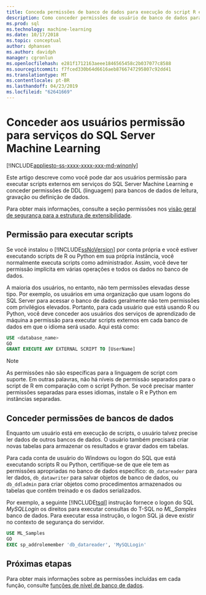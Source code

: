 ```yaml
---
title: Conceda permissões de banco de dados para execução do script R e Python - serviços do SQL Server Machine Learning
description: Como conceder permissões de usuário de banco de dados para execução de scripts de R e Python em serviços do SQL Server Machine Learning.
ms.prod: sql
ms.technology: machine-learning
ms.date: 10/17/2018
ms.topic: conceptual
author: dphansen
ms.author: davidph
manager: cgronlun
ms.openlocfilehash: e281f1712163aeee1846565458c2b037077c8588
ms.sourcegitcommit: f7fced330b64d6616aeb8766747295807c92dd41
ms.translationtype: MT
ms.contentlocale: pt-BR
ms.lasthandoff: 04/23/2019
ms.locfileid: "62641669"
---
```

# <a name="give-users-permission-to-sql-server-machine-learning-services"></a>Conceder aos usuários permissão para serviços do SQL Server Machine Learning
[!INCLUDE[appliesto-ss-xxxx-xxxx-xxx-md-winonly](../../includes/appliesto-ss-xxxx-xxxx-xxx-md-winonly.md)]

Este artigo descreve como você pode dar aos usuários permissão para executar scripts externos em serviços do SQL Server Machine Learning e conceder permissões de DDL (linguagem) para bancos de dados de leitura, gravação ou definição de dados.

Para obter mais informações, consulte a seção permissões nos [visão geral de segurança para a estrutura de extensibilidade](../../advanced-analytics/concepts/security.md#permissions).

<a name="permissions-external-script"></a>

## <a name="permission-to-run-scripts"></a>Permissão para executar scripts

Se você instalou o [!INCLUDE[ssNoVersion](../../includes/ssnoversion-md.md)] por conta própria e você estiver executando scripts de R ou Python em sua própria instância, você normalmente executa scripts como administrador. Assim, você deve ter permissão implícita em várias operações e todos os dados no banco de dados.

A maioria dos usuários, no entanto, não tem permissões elevadas desse tipo. Por exemplo, os usuários em uma organização que usam logons do SQL Server para acessar o banco de dados geralmente não tem permissões com privilégios elevados. Portanto, para cada usuário que está usando R ou Python, você deve conceder aos usuários dos serviços de aprendizado de máquina a permissão para executar scripts externos em cada banco de dados em que o idioma será usado. Aqui está como:

```sql
USE <database_name>
GO
GRANT EXECUTE ANY EXTERNAL SCRIPT TO [UserName]
```

> [!NOTE]
> As permissões não são específicas para a linguagem de script com suporte. Em outras palavras, não há níveis de permissão separados para o script de R em comparação com o script Python. Se você precisar manter permissões separadas para esses idiomas, instale o R e Python em instâncias separadas.

<a name="permissions-db"></a> 

## <a name="grant-databases-permissions"></a>Conceder permissões de bancos de dados

Enquanto um usuário está em execução de scripts, o usuário talvez precise ler dados de outros bancos de dados. O usuário também precisará criar novas tabelas para armazenar os resultados e gravar dados em tabelas.

Para cada conta de usuário do Windows ou logon do SQL que está executando scripts R ou Python, certifique-se de que ele tem as permissões apropriadas no banco de dados específico: `db_datareader` para ler dados, `db_datawriter` para salvar objetos de banco de dados, ou `db_ddladmin` para criar objetos como procedimentos armazenados ou tabelas que contêm treinado e os dados serializados.

Por exemplo, a seguinte [!INCLUDE[tsql](../../includes/tsql-md.md)] instrução fornece o logon do SQL *MySQLLogin* os direitos para executar consultas do T-SQL no *ML_Samples* banco de dados. Para executar essa instrução, o logon SQL já deve existir no contexto de segurança do servidor.

```sql
USE ML_Samples
GO
EXEC sp_addrolemember 'db_datareader', 'MySQLLogin'
```

## <a name="next-steps"></a>Próximas etapas

Para obter mais informações sobre as permissões incluídas em cada função, consulte [funções de nível de banco de dados](../../relational-databases/security/authentication-access/database-level-roles.md).